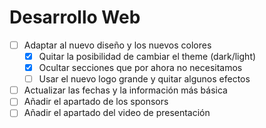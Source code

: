 # Desarrollo Web

- [ ] Adaptar al nuevo diseño y los nuevos colores
  - [x] Quitar la posibilidad de cambiar el theme (dark/light)
  - [x] Ocultar secciones que por ahora no necesitamos
  - [ ] Usar el nuevo logo grande y quitar algunos efectos
- [ ] Actualizar las fechas y la información más básica
- [ ] Añadir el apartado de los sponsors
- [ ] Añadir el apartado del video de presentación
